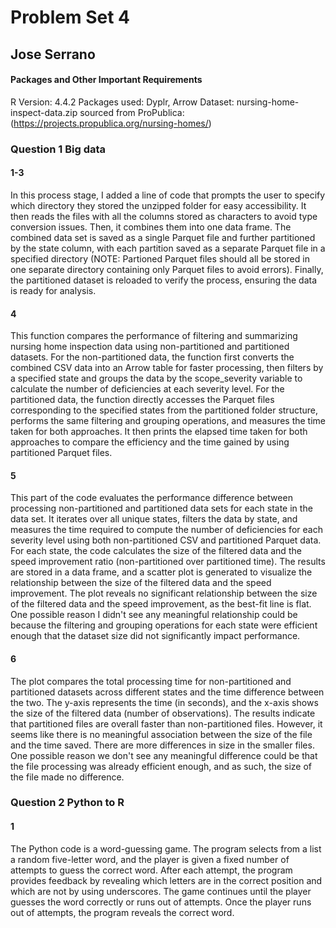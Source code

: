 # Problem Set 4
## Jose Serrano

#### Packages and Other Important Requirements

R Version: 4.4.2
Packages used: Dyplr, Arrow
Dataset: nursing-home-inspect-data.zip sourced from ProPublica: (https://projects.propublica.org/nursing-homes/)

### Question 1 Big data
#### 1-3
In this process stage, I added a line of code that prompts the user to specify which directory they stored the unzipped folder for easy accessibility. It then reads the files with all the columns stored as characters to avoid type conversion issues. Then, it combines them into one data frame. The combined data set is saved as a single Parquet file and further partitioned by the state column, with each partition saved as a separate Parquet file in a specified directory (NOTE: Partioned Parquet files should all be stored in one separate directory containing only Parquet files to avoid errors). Finally, the partitioned dataset is reloaded to verify the process, ensuring the data is ready for analysis. 

#### 4
This function compares the performance of filtering and summarizing nursing home inspection data using non-partitioned and partitioned datasets. For the non-partitioned data, the function first converts the combined CSV data into an Arrow table for faster processing, then filters by a specified state and groups the data by the scope_severity variable to calculate the number of deficiencies at each severity level. For the partitioned data, the function directly accesses the Parquet files corresponding to the specified states from the partitioned folder structure, performs the same filtering and grouping operations, and measures the time taken for both approaches. It then prints the elapsed time taken for both approaches to compare the efficiency and the time gained by using partitioned Parquet files. 

#### 5
This part of the code evaluates the performance difference between processing non-partitioned and partitioned data sets for each state in the data set. It iterates over all unique states, filters the data by state, and measures the time required to compute the number of deficiencies for each severity level using both non-partitioned CSV and partitioned Parquet data. For each state, the code calculates the size of the filtered data and the speed improvement ratio (non-partitioned over partitioned time). The results are stored in a data frame, and a scatter plot is generated to visualize the relationship between the size of the filtered data and the speed improvement. The plot reveals no significant relationship between the size of the filtered data and the speed improvement, as the best-fit line is flat. One possible reason I didn't see any meaningful relationship could be because the filtering and grouping operations for each state were efficient enough that the dataset size did not significantly impact performance. 

#### 6
The plot compares the total processing time for non-partitioned and partitioned datasets across different states and the time difference between the two. The y-axis represents the time (in seconds), and the x-axis shows the size of the filtered data (number of observations). The results indicate that partitioned files are overall faster than non-partitioned files. However, it seems like there is no meaningful association between the size of the file and the time saved. There are more differences in size in the smaller files. One possible reason we don't see any meaningful difference could be that the file processing was already efficient enough, and as such, the size of the file made no difference. 

### Question 2 Python to R

#### 1
The Python code is a word-guessing game. The program selects from  a list a random five-letter word, and the player is given a fixed number of attempts to guess the correct word. After each attempt, the program provides feedback by revealing which letters are in the correct position and which are not by using underscores. The game continues until the player guesses the word correctly or runs out of attempts. Once the player runs out of attempts, the program reveals the correct word. 
